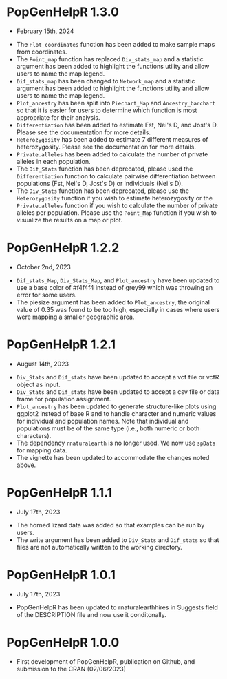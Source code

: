 # PopGenHelpR 1.3.0
- February 15th, 2024

* The `Plot_coordinates` function has been added to make sample maps from coordinates. 
* The `Point_map` function has replaced `Div_stats_map` and a statistic argument has been added to highlight the functions utility and allow users to name the map legend.
* `Dif_stats_map` has been changed to `Network_map` and a statistic argument has been added to highlight the functions utility and allow users to name the map legend.
* `Plot_ancestry` has been split into `Piechart_Map` and `Ancestry_barchart` so that it is easier for users to determine which function is most appropriate for their analysis. 
* `Differentiation` has been added to estimate Fst, Nei's D, and Jost's D. Please see the documentation for more details. 
* `Heterozygosity` has been added to estimate 7 different measures of heterozygosity. Please see the documentation for more details. 
* `Private.alleles` has been added to calculate the number of private alleles in each population. 
* The `Dif_Stats` function has been deprecated, please used the `Differentiation` function to calculate pairwise differentiation between populations (Fst, Nei's D, Jost's D) or individuals (Nei's D). 
* The `Div_Stats` function has been deprecated, please use the `Heterozygosity` function if you wish to estimate heterozygosity or the `Private.alleles` function if you wish to calculate the number of private alleles per population. Please use the `Point_Map` function if you wish to visualize the results on a map or plot.

# PopGenHelpR 1.2.2
- October 2nd, 2023
* `Dif_stats_Map`, `Div_Stats_Map`, and `Plot_ancestry` have been updated to use a base color of #f4f4f4 instead of grey99 which was throwing an error for some users. 
* The piesize argument has been added to `Plot_ancestry`, the original value of 0.35 was found to be too high, especially in cases where users were mapping a smaller geographic area. 

# PopGenHelpR 1.2.1
- August 14th, 2023
* `Div_Stats` and `Dif_stats` have been updated to accept a vcf file or vcfR object as input. 
* `Div_Stats` and `Dif_stats` have been updated to accept a csv file or data frame for population assignment. 
* `Plot_ancestry` has been updated to generate structure-like plots using ggplot2 instead of base R and to handle character and numeric values for individual and population names. Note that individual and populations must be of the same type (i.e., both numeric or both characters). 
* The dependency `rnaturalearth` is no longer used. We now use `spData` for mapping data. 
* The vignette has been updated to accommodate the changes noted above. 

# PopGenHelpR 1.1.1 
- July 17th, 2023
* The horned lizard data was added so that examples can be run by users.
* The write argument has been added to `Div_Stats` and `Dif_stats` so that files are not automatically written to the working directory. 

# PopGenHelpR 1.0.1 
- July 17th, 2023
*  PopGenHelpR has been updated to rnaturalearthhires in Suggests field of the DESCRIPTION file and now use it conditonally. 


# PopGenHelpR 1.0.0
*  First development of PopGenHelpR, publication on Github, and submission to the CRAN (02/06/2023)
